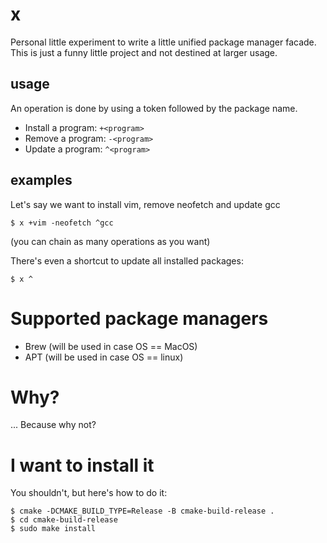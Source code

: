 # x

Personal little experiment to write a little unified package manager facade.
This is just a funny little project and not destined at larger usage.

## usage

An operation is done by using a token followed by the package name.

- Install a program: `+<program>`
- Remove a program: `-<program>`
- Update a program: `^<program>`

## examples

Let's say we want to install vim, remove neofetch and update gcc

```
$ x +vim -neofetch ^gcc
```

(you can chain as many operations as you want)

There's even a shortcut to update all installed packages:

```
$ x ^
```

# Supported package managers

- Brew (will be used in case OS == MacOS)
- APT (will be used in case OS == linux)

# Why?

... Because why not?

# I want to install it

You shouldn't, but here's how to do it:

```
$ cmake -DCMAKE_BUILD_TYPE=Release -B cmake-build-release .
$ cd cmake-build-release
$ sudo make install
```